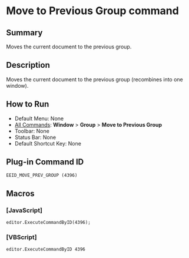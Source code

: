 # Move to Previous Group command

## Summary

Moves the current document to the previous group.

## Description

Moves the current document to the previous group (recombines into one window).

## How to Run

- Default Menu: None
- [All Commands](../tools/all_commands): **Window**
\> **Group** \> **Move to Previous Group**
- Toolbar: None
- Status Bar: None
- Default Shortcut Key: None

## Plug-in Command ID

```
EEID_MOVE_PREV_GROUP (4396)```

## Macros

### \[JavaScript\]

```
editor.ExecuteCommandByID(4396);
```

### \[VBScript\]

```
editor.ExecuteCommandByID 4396
```
